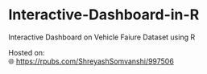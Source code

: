 # Interactive-Dashboard-in-R
Interactive Dashboard on Vehicle Faiure Dataset using R

Hosted on: <br>
:globe_with_meridians: https://rpubs.com/ShreyashSomvanshi/997506
